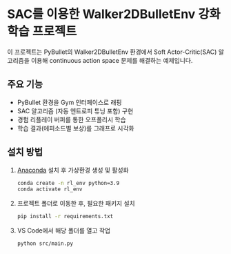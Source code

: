 # SAC를 이용한 Walker2DBulletEnv 강화학습 프로젝트

이 프로젝트는 PyBullet의 Walker2DBulletEnv 환경에서 Soft Actor-Critic(SAC) 알고리즘을 이용해 continuous action space 문제를 해결하는 예제입니다.

## 주요 기능
- PyBullet 환경을 Gym 인터페이스로 래핑
- SAC 알고리즘 (자동 엔트로피 튜닝 포함) 구현
- 경험 리플레이 버퍼를 통한 오프폴리시 학습
- 학습 결과(에피소드별 보상)를 그래프로 시각화

## 설치 방법
1. [Anaconda](https://www.anaconda.com/products/distribution) 설치 후 가상환경 생성 및 활성화  
   ```bash
   conda create -n rl_env python=3.9
   conda activate rl_env
2. 프로젝트 폴더로 이동한 후, 필요한 패키지 설치
    ```bash
    pip install -r requirements.txt
3. VS Code에서 해당 폴더를 열고 작업
    ```bash
    python src/main.py
